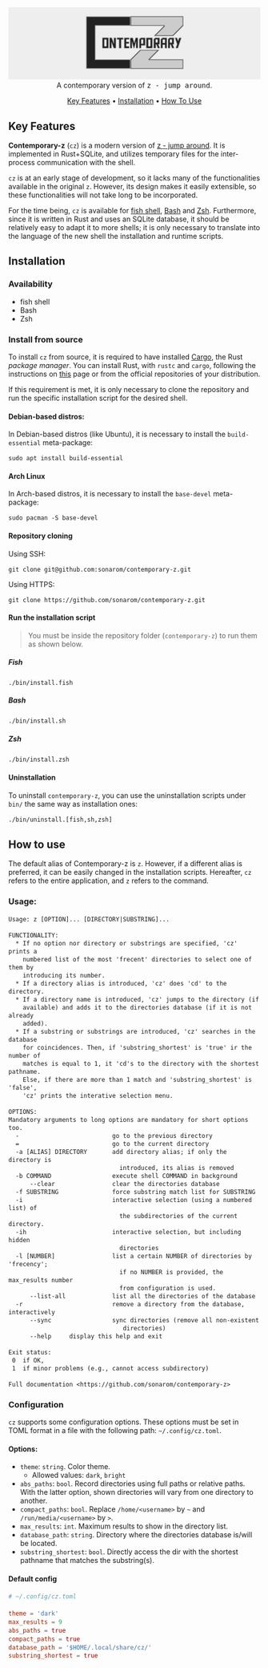 <p align="center">
  <img src="assets/contemporary-z_header.png" alt="contemporary z"><br>
  A contemporary version of  <tt>z - jump around</tt>.
</p>

<p align="center">
  <a href="#key-features">Key Features</a> •
  <a href="#installation">Installation</a> •
  <a href="#how-to-use">How To Use</a>
</p>


## Key Features

**Contemporary-z** (`cz`) is a modern version of [z - jump around](https://github.com/rupa/z). It is implemented in Rust+SQLite, and utilizes temporary files for the inter-process communication with the shell.

`cz` is at an early stage of development, so it lacks many of the functionalities available in the original `z`. However, its design makes it easily extensible, so these functionalities will not take long to be incorporated.

For the time being, `cz` is available for [fish shell](https://github.com/fish-shell/fish-shell), [Bash](https://www.gnu.org/software/bash/) and [Zsh](https://www.zsh.org/). Furthermore, since it is written in Rust and uses an SQLite database, it should be relatively easy to adapt it to more shells; it is only necessary to translate into the language of the new shell the installation and runtime scripts.

## Installation

### Availability

- fish shell
- Bash
- Zsh

### Install from source

To install `cz` from source, it is required to have installed [Cargo](https://doc.rust-lang.org/cargo/), the Rust _package manager_. You can install Rust, with `rustc` and `cargo`, following the instructions on [this](https://www.rust-lang.org/tools/install) page or from the official repositories of your distribution.

If this requirement is met, it is only necessary to clone the repository and run the specific installation script for the desired shell.


#### Debian-based distros:

In Debian-based distros (like Ubuntu), it is necessary to install the `build-essential` meta-package: 

```shell
sudo apt install build-essential
```

#### Arch Linux

In Arch-based distros, it is necessary to install the `base-devel` meta-package:
```
sudo pacman -S base-devel
```

#### Repository cloning

Using SSH:
```shell
git clone git@github.com:sonarom/contemporary-z.git
```

Using HTTPS:
```shell
git clone https://github.com/sonarom/contemporary-z.git
```

#### Run the installation script

> You must be inside the repository folder (`contemporary-z`) to run them as shown below.

##### Fish

```fish
./bin/install.fish
```

##### Bash

```bash
./bin/install.sh
```

##### Zsh

```zsh
./bin/install.zsh
```


#### Uninstallation

To uninstall `contemporary-z`, you can use the uninstallation scripts under `bin/` the same way as installation ones:

```sh
./bin/uninstall.[fish,sh,zsh]
```


## How to use

The default alias of Contemporary-z is `z`. However, if a different alias is preferred, it can be easily changed in the installation scripts. Hereafter, `cz` refers to the entire application, and `z` refers to the command.


### Usage:


```
Usage: z [OPTION]... [DIRECTORY|SUBSTRING]...

FUNCTIONALITY:
  * If no option nor directory or substrings are specified, 'cz' prints a
    numbered list of the most 'frecent' directories to select one of them by
    introducing its number.
  * If a directory alias is introduced, 'cz' does 'cd' to the directory.
  * If a directory name is introduced, 'cz' jumps to the directory (if
    available) and adds it to the directories database (if it is not already
    added).
  * If a substring or substrings are introduced, 'cz' searches in the database
    for coincidences. Then, if 'substring_shortest' is 'true' ir the number of
    matches is equal to 1, it 'cd's to the directory with the shortest pathname.
    Else, if there are more than 1 match and 'substring_shortest' is 'false',
    'cz' prints the interative selection menu.

OPTIONS:
Mandatory arguments to long options are mandatory for short options too.
  -                          go to the previous directory
  =                          go to the current directory
  -a [ALIAS] DIRECTORY       add directory alias; if only the directory is
                               introduced, its alias is removed
  -b COMMAND                 execute shell COMMAND in background
      --clear                clear the directories database
  -f SUBSTRING               force substring match list for SUBSTRING
  -i                         interactive selection (using a numbered list) of
                               the subdirectories of the current directory.
  -ih                        interactive selection, but including hidden
                               directories
  -l [NUMBER]                list a certain NUMBER of directories by 'frecency';
                               if no NUMBER is provided, the max_results number
                               from configuration is used.
      --list-all             list all the directories of the database
  -r                         remove a directory from the database, interactively
      --sync                 sync directories (remove all non-existent
                                directories)
      --help     display this help and exit

Exit status:
 0  if OK,
 1  if minor problems (e.g., cannot access subdirectory)

Full documentation <https://github.com/sonarom/contemporary-z>
```


### Configuration

`cz` supports some configuration options. These options must be set in TOML format in a file with the following path: `~/.config/cz.toml`.

#### Options:

* `theme`: `string`. Color theme.
    + Allowed values: `dark`, `bright`
* `abs_paths`: `bool`. Record directories using full paths or relative paths. With the latter option, shown directories will vary from one directory to another.
* `compact_paths`: `bool`. Replace `/home/<username>` by `~` and `/run/media/<username>` by `>`.
* `max_results`: `int`. Maximum results to show in the directory list.
* `database_path`: `string`. Directory where the directories database is/will be located.
* `substring_shortest`: `bool`. Directly access the dir with the shortest pathname that matches the substring(s).

#### Default config

```toml
# ~/.config/cz.toml

theme = 'dark'
max_results = 9
abs_paths = true
compact_paths = true
database_path = '$HOME/.local/share/cz/'
substring_shortest = true
```

